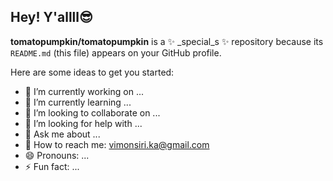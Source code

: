 ##                                             Hey! Y'allll😎


**tomatopumpkin/tomatopumpkin** is a ✨ _special_s ✨ repository because its `README.md` (this file) appears on your GitHub profile.

Here are some ideas to get you started:

- 🔭 I’m currently working on ...
- 🌱 I’m currently learning ...
- 👯 I’m looking to collaborate on ...
- 🤔 I’m looking for help with ...
- 💬 Ask me about ...
- 💌 How to reach me: vimonsiri.ka@gmail.com
- 😄 Pronouns: ...
- ⚡ Fun fact: ...
